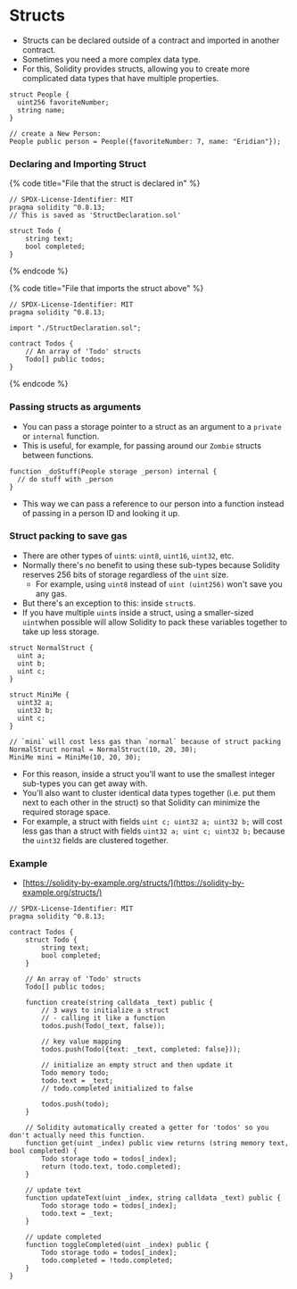 # Structs

* Structs can be declared outside of a contract and imported in another contract.
* Sometimes you need a more complex data type.
* For this, Solidity provides structs, allowing you to create more complicated data types that have multiple properties.

```solidity
struct People {
  uint256 favoriteNumber;
  string name;
}

// create a New Person:
People public person = People({favoriteNumber: 7, name: "Eridian"});
```

### Declaring and Importing Struct

{% code title="File that the struct is declared in" %}
```solidity
// SPDX-License-Identifier: MIT
pragma solidity ^0.8.13;
// This is saved as 'StructDeclaration.sol'

struct Todo {
    string text;
    bool completed;
}
```
{% endcode %}

{% code title="File that imports the struct above" %}
```solidity
// SPDX-License-Identifier: MIT
pragma solidity ^0.8.13;

import "./StructDeclaration.sol";

contract Todos {
    // An array of 'Todo' structs
    Todo[] public todos;
}
```
{% endcode %}

### Passing structs as arguments

* You can pass a storage pointer to a struct as an argument to a `private` or `internal` function.
* This is useful, for example, for passing around our `Zombie` structs between functions.

```solidity
function _doStuff(People storage _person) internal {
  // do stuff with _person
}
```

* This way we can pass a reference to our person into a function instead of passing in a person ID and looking it up.

### Struct packing to save gas

* There are other types of `uint`s: `uint8`, `uint16`, `uint32`, etc.
* Normally there's no benefit to using these sub-types because Solidity reserves 256 bits of storage regardless of the `uint` size.&#x20;
  * For example, using `uint8` instead of `uint (uint256)` won't save you any gas.
* But there's an exception to this: inside `struct`s.
* If you have multiple `uint`s inside a struct, using a smaller-sized `uint`when possible will allow Solidity to pack these variables together to take up less storage.&#x20;

```solidity
struct NormalStruct {
  uint a;
  uint b;
  uint c;
}

struct MiniMe {
  uint32 a;
  uint32 b;
  uint c;
}

// `mini` will cost less gas than `normal` because of struct packing
NormalStruct normal = NormalStruct(10, 20, 30);
MiniMe mini = MiniMe(10, 20, 30);
```

* For this reason, inside a struct you'll want to use the smallest integer sub-types you can get away with.
* You'll also want to cluster identical data types together (i.e. put them next to each other in the struct) so that Solidity can minimize the required storage space.
* For example, a struct with fields `uint c; uint32 a; uint32 b;` will cost less gas than a struct with fields `uint32 a; uint c; uint32 b;` because the `uint32` fields are clustered together.

### Example

* [https://solidity-by-example.org/structs/](https://solidity-by-example.org/structs/)

```solidity
// SPDX-License-Identifier: MIT
pragma solidity ^0.8.13;

contract Todos {
    struct Todo {
        string text;
        bool completed;
    }

    // An array of 'Todo' structs
    Todo[] public todos;

    function create(string calldata _text) public {
        // 3 ways to initialize a struct
        // - calling it like a function
        todos.push(Todo(_text, false));

        // key value mapping
        todos.push(Todo({text: _text, completed: false}));

        // initialize an empty struct and then update it
        Todo memory todo;
        todo.text = _text;
        // todo.completed initialized to false

        todos.push(todo);
    }

    // Solidity automatically created a getter for 'todos' so you don't actually need this function.
    function get(uint _index) public view returns (string memory text, bool completed) {
        Todo storage todo = todos[_index];
        return (todo.text, todo.completed);
    }

    // update text
    function updateText(uint _index, string calldata _text) public {
        Todo storage todo = todos[_index];
        todo.text = _text;
    }

    // update completed
    function toggleCompleted(uint _index) public {
        Todo storage todo = todos[_index];
        todo.completed = !todo.completed;
    }
}
```







